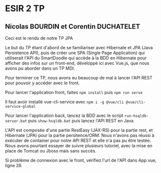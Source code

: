 # ESIR 2 TP 
## Nicolas BOURDIN et Corentin DUCHATELET

Ceci est le rendu de notre TP JPA

Le but du TP étant d'abord de se familiariser avec Hibernate et JPA (Java Persistence API), puis de créer une SPA (Single Page Application) qui utiliserait l'API du SmartDoodle qui accède à la BDD en Hibernate pour afficher des infos sur un front-end, développé ici avec Vue.js, que nous avons pu aborder dans un TP MDI. 

Pour terminer ce TP, nous avons eu beaucoup de mal à lancer l'API REST pour pouvoir y accéder avec le front.

Pour lancer l'application front, faites ```npm install``` puis ```npm run serve```

Il faut avoir installé vue-cli-service avec ```npm i -g @vue/cli @vue/cli-service-global```

Pour lancer l'application back, lancez la BDD avec le script  ```run-hsqldb-server.bat``` puis ```show-hsqldb.bat``` puis lancez l'API REST en Java

L'API est composée d'une partie RestEasy (JAX-RS) pour la partie rest, et Hibernate (JPA) pour la partie persitence/ORM.
Nous n'avons pas réussi à exécuter de container pour notre API REST et elle n'a pas pu être testée. Nous avons pourtant essayer de suivre plusieurs tutoriel, avec la mise en place de Tomcat ou Jboss mais sans succès.

Si problème de connexion avec le front, vérifiez l'url de l'API dans App.vue, ligne 28.
